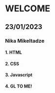 # WELCOME

## 23/01/2023
### Nika Mikeltadze

#### 1. HTML
#### 2. CSS
#### 3. Javascript
#### 4. GL TO ME!
